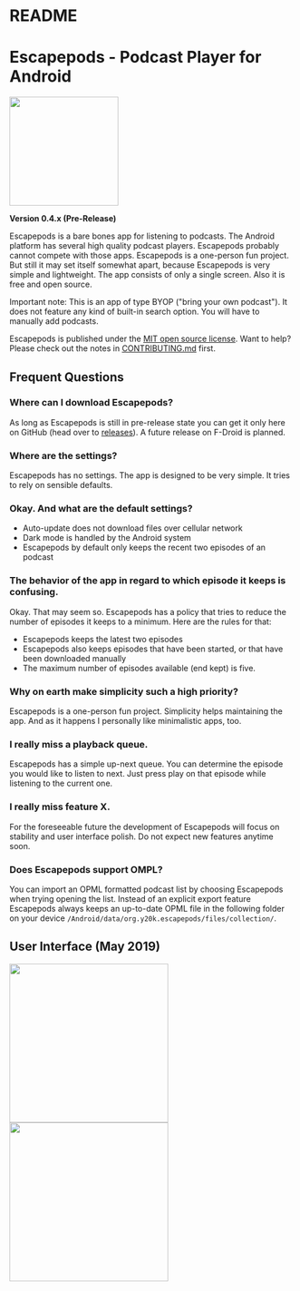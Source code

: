 README
======

# Escapepods - Podcast Player for Android
<img src="https://raw.githubusercontent.com/y20k/escapepods/master/app/src/main/res/mipmap-xxxhdpi/ic_launcher_round.png" width="192" />

**Version 0.4.x (Pre-Release)**

Escapepods is a bare bones app for listening to podcasts. The Android platform has several high quality podcast players. Escapepods probably cannot compete with those apps. Escapepods is a one-person fun project. But still it may set itself somewhat apart, because Escapepods is very simple and lightweight. The app consists of only a single screen. Also it is free and open source.

Important note: This is an app of type BYOP ("bring your own podcast"). It does not feature any kind of built-in search option. You will have to manually add podcasts.

Escapepods is published under the [MIT open source license](https://opensource.org/licenses/MIT). Want to help? Please check out the notes in [CONTRIBUTING.md](https://github.com/y20k/escapepods/blob/master/CONTRIBUTE.md) first.


## Frequent Questions

### Where can I download Escapepods?
As long as Escapepods is still in pre-release state you can get it only here on GitHub (head over to [releases](https://github.com/y20k/escapepods/releases)). A future release on F-Droid is planned.

### Where are the settings?
Escapepods has no settings. The app is designed to be very simple. It tries to rely on sensible defaults.

### Okay. And what are the default settings?
- Auto-update does not download files over cellular network
- Dark mode is handled by the Android system
- Escapepods by default only keeps the recent two episodes of an podcast

### The behavior of the app in regard to which episode it keeps is confusing.
Okay. That may seem so. Escapepods has a policy that tries to reduce the number of episodes it keeps to a minimum. Here are the rules for that:
- Escapepods keeps the latest two episodes
- Escapepods also keeps episodes that have been started, or that have been downloaded manually
- The maximum number of episodes available (end kept) is five.

### Why on earth make simplicity such a high priority?
Escapepods is a one-person fun project. Simplicity helps maintaining the app. And as it happens I personally like minimalistic apps, too.

### I really miss a playback queue.
Escapepods has a simple up-next queue. You can determine the episode you would like to listen to next. Just press play on that episode while listening to the current one.

### I really miss feature X.
For the foreseeable future the development of Escapepods will focus on stability and user interface polish. Do not expect new features anytime soon.

### Does Escapepods support OMPL?
You can import an OPML formatted podcast list by choosing Escapepods when trying opening the list. Instead of an explicit export feature Escapepods always keeps an up-to-date OPML file in the following folder on your device `/Android/data/org.y20k.escapepods/files/collection/`.

## User Interface (May 2019)
<img src="https://raw.githubusercontent.com/y20k/escapepods/master/assets/ui-screenshot-001-2019-05.png" width="280" /><img src="https://raw.githubusercontent.com/y20k/escapepods/master/assets/ui-screenshot-002-2019-05.png" width="280" />

